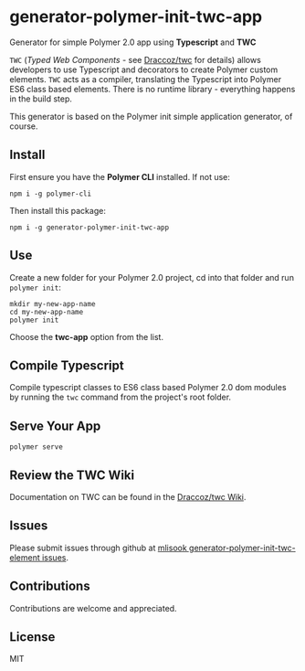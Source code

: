 # generator-polymer-init-twc-app
Generator for simple Polymer 2.0 app using **Typescript** and **TWC**

`TWC` (*Typed Web Components* - see [Draccoz/twc](https://github.com/Draccoz/twc) for details) allows developers to use Typescript and decorators to create Polymer custom elements. `TWC` acts as a compiler, translating the Typescript into Polymer ES6 class based elements. There is no runtime library - everything happens in the build step.

This generator is based on the Polymer init simple application generator, of course.

## Install
First ensure you have the **Polymer CLI** installed. If not use:
```
npm i -g polymer-cli
```
Then install this package:
```
npm i -g generator-polymer-init-twc-app
```

## Use
Create a new folder for your Polymer 2.0 project, cd into that folder and run `polymer init`:
```
mkdir my-new-app-name
cd my-new-app-name
polymer init
```
Choose the **twc-app** option from the list.

## Compile Typescript
Compile typescript classes to ES6 class based Polymer 2.0 dom modules by running the `twc` command from the project's root folder.

## Serve Your App
```
polymer serve
```

## Review the TWC Wiki
Documentation on TWC can be found in the [Draccoz/twc Wiki](https://github.com/Draccoz/twc/wiki). 

## Issues
Please submit issues through github at [mlisook generator-polymer-init-twc-element issues](https://github.com/mlisook/generator-polymer-init-twc-element/issues).

## Contributions
Contributions are welcome and appreciated.

## License

MIT

